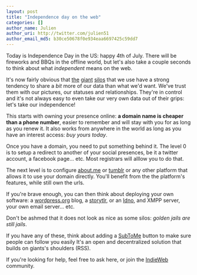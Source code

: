 ```yaml
---
layout: post
title: "Independence day on the web"
categories: []
author_name: Julien
author_uri: http://twitter.com/julien51
author_email_md5: b30ce50678f0e934eaa6697425c59dd7
---
```


Today is Independence Day in the US: happy 4th of July. There will be fireworks and BBQs in the offline world, but let's also take a couple seconds to think about what *independent* means on the web.

It's now fairly obvious that [the](https://www.facebook.com/) [giant](https://plus.google.com/) [silos](https://twitter.com/) that we use have a strong tendency to share a *bit* more of our data than what we'd want. We've trust them with our pictures, our statuses and relationships. They're in control and it's not always easy to even take our very own data out of their grips: let's take our independence!

This starts with owning your presence online: **a domain name is cheaper than a phone number**, easier to remember and will stay with you for as long as you renew it. It also works from anywhere in the world as long as you have an interest access: *buy yours today*.

Once you have a domain, you need to put something behind it. The level 0 is to setup a redirect to another of your social presences, be it a twitter account, a facebook page... etc. Most registrars will alllow you to do that.

The next level is to configure [about.me](http://about.me/) or [tumblr](http://tumblr.com/) or any other platform that allows it to use your domain directly. You'll benefit from the the platform's features, while still own the urls.

If you're brave enough, you can then think about deploying your own software: a [wordpress.org](http://wordpress.org/) blog, a [storytlr](http://storytlr.org/), or an [Idno](http://idno.co/), and XMPP server, your own email server... etc.

Don't be ashmed that it does not look as nice as some silos: *golden jails are still jails*.

If you have any of these, think about adding a [SubToMe](http://tumblr.com/) button to make sure people can follow you easily It's an open and decentralized solution that builds on giants's shoulders (RSS).

If you're looking for help, feel free to ask here, or join the [IndieWeb](http://indiewebcamp.com/Main_Page) community.




